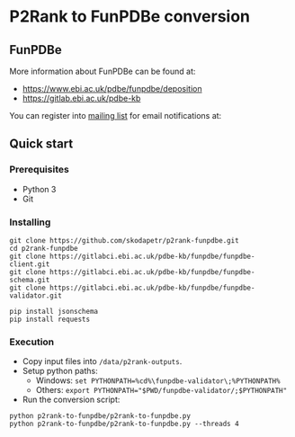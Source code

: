 # P2Rank to FunPDBe conversion

## FunPDBe
More information about FunPDBe can be found at:
* https://www.ebi.ac.uk/pdbe/funpdbe/deposition
* https://gitlab.ebi.ac.uk/pdbe-kb

You can register into [mailing list](https://listserver.ebi.ac.uk/mailman/listinfo/pdbe-kb-depositor) 
for email notifications at:

## Quick start

### Prerequisites
* Python 3
* Git

### Installing
```
git clone https://github.com/skodapetr/p2rank-funpdbe.git
cd p2rank-funpdbe
git clone https://gitlabci.ebi.ac.uk/pdbe-kb/funpdbe/funpdbe-client.git
git clone https://gitlabci.ebi.ac.uk/pdbe-kb/funpdbe/funpdbe-schema.git
git clone https://gitlabci.ebi.ac.uk/pdbe-kb/funpdbe/funpdbe-validator.git
```
```
pip install jsonschema
pip install requests
```

### Execution
* Copy input files into ```/data/p2rank-outputs```.
* Setup python paths:
  * Windows: ```set PYTHONPATH=%cd%\funpdbe-validator\;%PYTHONPATH%```
  * Others: ```export PYTHONPATH="$PWD/funpdbe-validator/;$PYTHONPATH"```
* Run the conversion script:
```
python p2rank-to-funpdbe/p2rank-to-funpdbe.py
python p2rank-to-funpdbe/p2rank-to-funpdbe.py --threads 4
```
